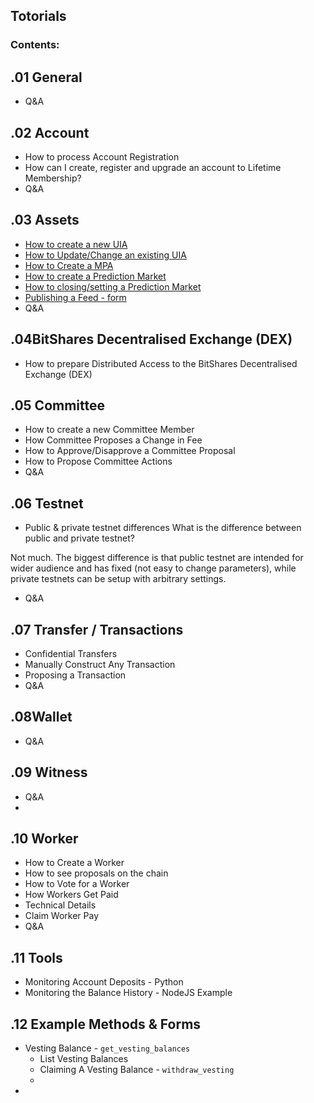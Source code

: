 ## Totorials
### Contents:

## .01 General
- Q&A

## .02 Account 
- How to process Account Registration
- How can I create, register and upgrade an account to Lifetime Membership?
- Q&A

## .03 Assets
- [How to create a new UIA](/developers/7_tutorials/03_assets_uia.md#how-to-create-a-new-uia)
- [How to Update/Change an existing UIA](/developers/7_tutorials/03_assets_uia.md#how-to-updatechange-an-existing-uia)
- [How to Create a MPA](/developers/7_tutorials/03_assets_mpa.md#how-to-create-a-mpa)
- [How to create a Prediction Market](/developers/7_tutorials/03_assets_pm.md#how-to-create-a-prediction-market)
- [How to closing/setting a Prediction Market](/developers/7_tutorials/03_assets_pm.md#how-to-closingsetting-a-prediction-market
)
- [Publishing a Feed - form](/developers/7_tutorials/03_publish_feed.md#publishing-a-feed)
- Q&A

## .04BitShares Decentralised Exchange (DEX)
- How to prepare Distributed Access to the BitShares Decentralised Exchange (DEX)

## .05 Committee
- How to create a new Committee Member
- How Committee Proposes a Change in Fee
- How to Approve/Disapprove a Committee Proposal
- How to Propose Committee Actions
- Q&A

## .06 Testnet
- Public & private testnet differences
What is the difference between public and private testnet?

Not much. The biggest difference is that public testnet are intended for wider audience and has fixed (not easy to change parameters), while private testnets can be setup with arbitrary settings.
- Q&A


## .07 Transfer / Transactions
- Confidential Transfers
- Manually Construct Any Transaction
- Proposing a Transaction
- Q&A


## .08Wallet
- Q&A

## .09 Witness
- Q&A
- 

## .10 Worker

- How to Create a Worker
- How to see proposals on the chain
- How to Vote for a Worker
- How Workers Get Paid
- Technical Details
- Claim Worker Pay
- Q&A


## .11 Tools
- Monitoring Account Deposits -  Python
- Monitoring the Balance History - NodeJS Example

## .12 Example Methods & Forms

- Vesting Balance -  `get_vesting_balances`
   - List Vesting Balances
   - Claiming A Vesting Balance - `withdraw_vesting`
   - 
-


